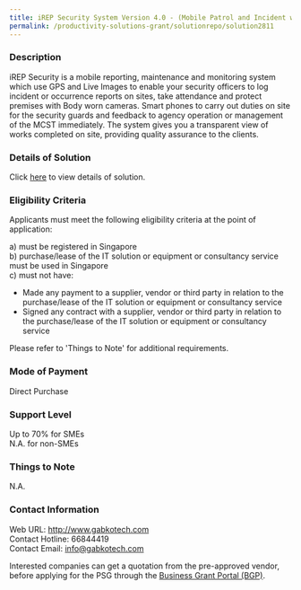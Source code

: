 ```yaml
---
title: iREP Security System Version 4.0 - (Mobile Patrol and Incident with 5 BWCs) Package 2
permalink: /productivity-solutions-grant/solutionrepo/solution2811
---
```


### Description

iREP Security is a mobile reporting, maintenance and monitoring system which use GPS and Live Images to enable your security officers to log incident or occurrence reports on sites, take attendance and protect premises with Body worn cameras.  Smart phones to carry out duties on site for the security guards and feedback to agency operation or management of the MCST immediately.  The system gives you a transparent view of works completed on site, providing quality assurance to the clients.

### Details of Solution

Click <a href='https://www.gobusiness.gov.sg/images/psg/Gabkotech_iREP_20210378_Desensitised_Annex_3_Part_2.pdf' target='_blank' rel='noopener'>here</a> to view details of solution.

### Eligibility Criteria

Applicants must meet the following eligibility criteria at the point of application:

a) must be registered in Singapore <br>
b) purchase/lease of the IT solution or equipment or consultancy service must be used in Singapore <br>
c) must not have:
- Made any payment to a supplier, vendor or third party in relation to the purchase/lease of the IT solution or equipment or consultancy service
- Signed any contract with a supplier, vendor or third party in relation to the purchase/lease of the IT solution or equipment or consultancy service

Please refer to 'Things to Note' for additional requirements.

### Mode of Payment
Direct Purchase

### Support Level
Up to 70% for SMEs <br>
N.A. for non-SMEs

### Things to Note
N.A.

### Contact Information
Web URL: http://www.gabkotech.com <br>Contact Hotline: 66844419 <br>Contact Email: info@gabkotech.com <br>

Interested companies can get a quotation from the pre-approved vendor, before applying for the PSG through the <a target='_blank' rel='noopener' href='https://www.businessgrants.gov.sg/'>Business Grant Portal (BGP)</a>.
